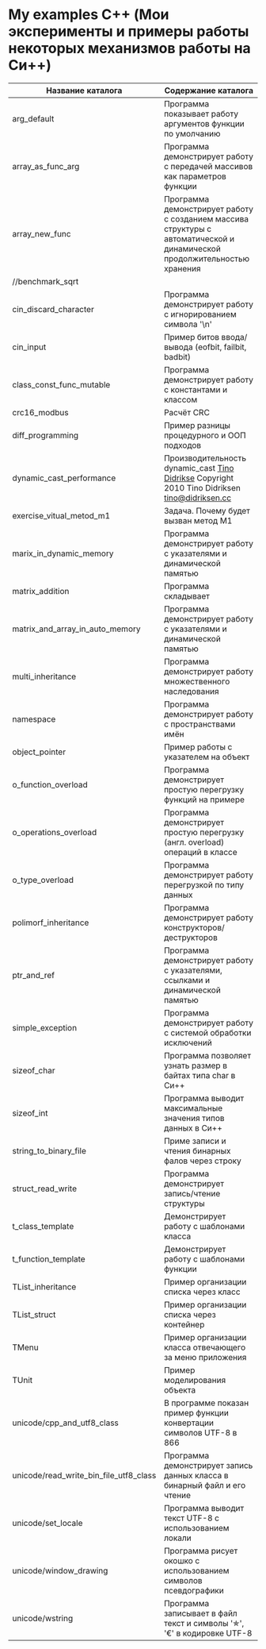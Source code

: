 # My examples C++ (Мои эксперименты и примеры работы некоторых механизмов работы на Си++)


Название каталога                      | Содержание каталога
---------------------------------------|----------------------
arg_default                            | Программа показывает работу аргументов функции по умолчанию
array_as_func_arg                      | Программа демонстрирует работу с передачей массивов как параметров функции
array_new_func                         | Программа демонстрирует работу с созданием массива структуры с автоматической и динамической продолжительностью  хранения
//benchmark_sqrt                       |
cin_discard_character                  | Программа демонстрирует работу с игнорированием символа '\n'
cin_input                              | Пример битов ввода/вывода (eofbit, failbit, badbit)
class_const_func_mutable               | Программа демонстрирует работу с константами и классом
crc16_modbus                           | Расчёт CRC
diff_programming                       | Пример разницы процедурного и ООП подходов
dynamic_cast_performance               | Производительность dynamic_cast [Tino Didrikse](http://tinodidriksen.com) Copyright 2010 Tino Didriksen <tino@didriksen.cc>
exercise_vitual_metod_m1               | Задача. Почему будет вызван метод M1
marix_in_dynamic_memory                | Программа демонстрирует работу с указателями и динамической памятью
matrix_addition                        | Программа складывает
matrix_and_array_in_auto_memory        | Программа демонстрирует работу с указателями и динамической памятью
multi_inheritance                      | Программа демонстрирует работу множественного наследования
namespace                              | Программа демонстрирует работу с пространствами имён
object_pointer                         | Пример работы с указателем на объект
o_function_overload                    | Программа демонстрирует простую перегрузку функций на примере
o_operations_overload                  | Программа демонстрирует простую перегрузку (англ. overload) операций в классе
o_type_overload                        | Программа демонстрирует работу перегрузкой по типу данных
polimorf_inheritance                   | Программа демонстрирует работу конструкторов/деструкторов
ptr_and_ref                            | Программа демонстрирует работу с указателями, ссылками и динамической памятью
simple_exception                       | Программа демонстрирует работу с системой обработки исключений
sizeof_char                            | Программа позволяет узнать размер в байтах типа char в Си++
sizeof_int                             | Программа выводит максимальные значения типов данных в Си++
string_to_binary_file                  | Приме записи и чтения бинарных фалов через строку
struct_read_write                      | Программа демонстрирует запись/чтение структуры
t_class_template                       | Демонстрирует работу с шаблонами класса
t_function_template                    | Демонстрирует работу с шаблонами функции
TList_inheritance                      | Пример организации списка через класс
TList_struct                           | Пример организации списка через контейнер
TMenu                                  | Пример организации класса отвечающего за меню приложения
TUnit                                  | Пример моделирования объекта
unicode/cpp_and_utf8_class             | В программе показан пример функции конвертации символов UTF-8 в 866
unicode/read_write_bin_file_utf8_class | Программа демонстрирует запись данных класса в бинарный файл и его чтение
unicode/set_locale                     | Программа выводит текст UTF-8 с использованием локали
unicode/window_drawing                 | Программа рисует окошко с использованием символов псевдографики
unicode/wstring                        | Программа записывает в файл текст и символы '✯', '€' в кодировке UTF-8
